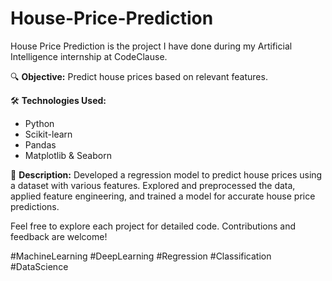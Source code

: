 # House-Price-Prediction
House Price Prediction is the project I have done during my Artificial Intelligence internship at CodeClause.

🔍 **Objective:** Predict house prices based on relevant features.

🛠 **Technologies Used:**
- Python
- Scikit-learn
- Pandas
- Matplotlib & Seaborn

📝 **Description:**
Developed a regression model to predict house prices using a dataset with various features. Explored and preprocessed the data, applied feature engineering, and trained a model for accurate house price predictions.

Feel free to explore each project for detailed code. Contributions and feedback are welcome!

#MachineLearning #DeepLearning #Regression #Classification #DataScience
